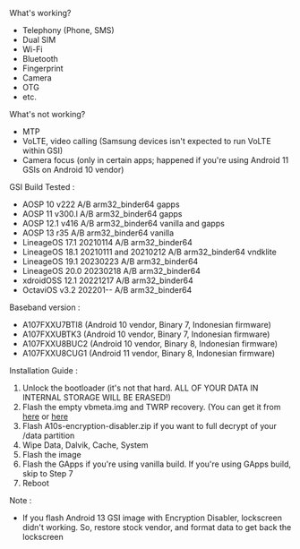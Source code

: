 What's working?

* Telephony (Phone, SMS)
* Dual SIM
* Wi-Fi
* Bluetooth
* Fingerprint
* Camera
* OTG
* etc.

What's not working?
* MTP
* VoLTE, video calling (Samsung devices isn't expected to run VoLTE within GSI)
* Camera focus (only in certain apps; happened if you're using Android 11 GSIs on Android 10 vendor)


GSI Build Tested : 
* AOSP 10 v222 A/B arm32_binder64 gapps
* AOSP 11 v300.l A/B arm32_binder64 gapps
* AOSP 12.1 v416 A/B arm32_binder64 vanilla and gapps
* AOSP 13 r35 A/B arm32_binder64 vanilla
* LineageOS 17.1 20210114 A/B arm32_binder64
* LineageOS 18.1 20210111 and 20210212 A/B arm32_binder64 vndklite
* LineageOS 19.1 20230223 A/B arm32_binder64
* LineageOS 20.0 20230218 A/B arm32_binder64
* xdroidOSS 12.1 20221217 A/B arm32_binder64
* OctaviOS v3.2 202201-- A/B arm32_binder64

Baseband version : 
* A107FXXU7BTI8 (Android 10 vendor, Binary 7, Indonesian firmware)
* A107FXXUBTK3 (Android 10 vendor, Binary 7, Indonesian firmware)
* A107FXXU8BUC2 (Android 10 vendor, Binary 8, Indonesian firmware)
* A107FXXU8CUG1 (Android 11 vendor, Binary 8, Indonesian firmware)

Installation Guide : 
1. Unlock the bootloader (it's not that hard. ALL OF YOUR DATA IN INTERNAL STORAGE WILL BE ERASED!)
2. Flash the empty vbmeta.img and TWRP recovery. (You can get it from [here](https://t.me/a107X) or [here](https://t.me/shirayuki_plygrnd/41519)
3. Flash A10s-encryption-disabler.zip if you want to full decrypt of your /data partition
4. Wipe Data, Dalvik, Cache, System
5. Flash the image
6. Flash the GApps if you're using vanilla build. If you're using GApps build, skip to Step 7
7. Reboot

Note :
* If you flash Android 13 GSI image with Encryption Disabler, lockscreen didn't working. So, restore stock vendor, and format data to get back the lockscreen